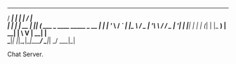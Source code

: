    _____ _           _    _____                          
  / ____| |         | |  / ____|                         
 | |    | |__   __ _| |_| (___   ___ _ ____   _____ _ __ 
 | |    | '_ \ / _` | __|\___ \ / _ | '__\ \ / / _ | '__|
 | |____| | | | (_| | |_ ____) |  __| |   \ V |  __| |   
  \_____|_| |_|\__,_|\__|_____/ \___|_|    \_/ \___|_|   
                                                         
                                                         
                                                                           


Chat Server.